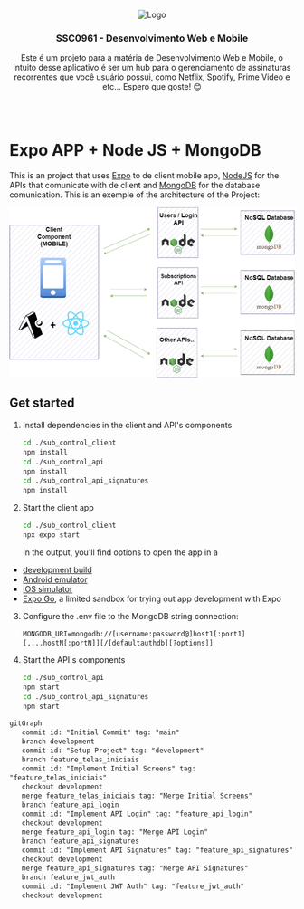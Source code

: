 <br />
<div align="center">
  <a>
    <img src="https://upload.wikimedia.org/wikipedia/commons/thumb/a/a7/React-icon.svg/2300px-React-icon.svg.png" alt="Logo" width="80" height="80">
  </a>

  <h3 align="center">SSC0961 - Desenvolvimento Web e Mobile</h3>

  <p align="center">
    Este é um projeto para a matéria de Desenvolvimento Web e Mobile, o intuito desse aplicativo é ser um hub para o  gerenciamento de assinaturas recorrentes que você usuário possui, como Netflix, Spotify, Prime Video e etc... Espero que goste! 😊
  </p>
</div>
<br /><br />

# Expo APP + Node JS + MongoDB

This is an project that uses [Expo](https://expo.dev) to de client mobile app, [NodeJS]() for the APIs that comunicate with de client and [MongoDB]() for the database comunication. This is an exemple of the architecture of the Project:

<div align="center">
  <img src="https://github.com/driicarvalho7/SubControl_Web/blob/main/sub_control_architecturepng.png" alt="Arquitetura do Sistema">
</div>

## Get started

1. Install dependencies in the client and API's components

   ```bash
   cd ./sub_control_client
   npm install
   cd ./sub_control_api
   npm install
   cd ./sub_control_api_signatures
   npm install
   ```

2. Start the client app

   ```bash
   cd ./sub_control_client
   npx expo start
   ```
   In the output, you'll find options to open the app in a

  - [development build](https://docs.expo.dev/develop/development-builds/introduction/)
  - [Android emulator](https://docs.expo.dev/workflow/android-studio-emulator/)
  - [iOS simulator](https://docs.expo.dev/workflow/ios-simulator/)
  - [Expo Go](https://expo.dev/go), a limited sandbox for trying out app development with Expo

3. Configure the .env file to the MongoDB string connection:

   ```
   MONGODB_URI=mongodb://[username:password@]host1[:port1][,...hostN[:portN]][/[defaultauthdb][?options]]
   ```

5. Start the API's components

   ```bash
   cd ./sub_control_api
   npm start
   cd ./sub_control_api_signatures
   npm start
   ```

```mermaid
gitGraph
   commit id: "Initial Commit" tag: "main"
   branch development
   commit id: "Setup Project" tag: "development"
   branch feature_telas_iniciais
   commit id: "Implement Initial Screens" tag: "feature_telas_iniciais"
   checkout development
   merge feature_telas_iniciais tag: "Merge Initial Screens"
   branch feature_api_login
   commit id: "Implement API Login" tag: "feature_api_login"
   checkout development
   merge feature_api_login tag: "Merge API Login"
   branch feature_api_signatures
   commit id: "Implement API Signatures" tag: "feature_api_signatures"
   checkout development
   merge feature_api_signatures tag: "Merge API Signatures"
   branch feature_jwt_auth
   commit id: "Implement JWT Auth" tag: "feature_jwt_auth"
   checkout development
```
